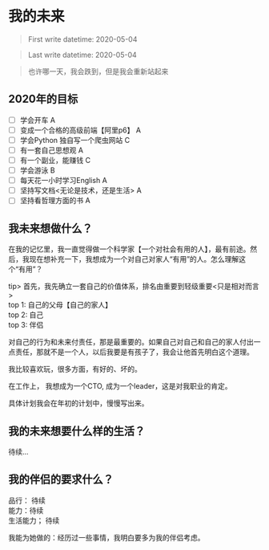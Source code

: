 # 我的未来

> First write datetime: 2020-05-04  

> Last write datetime: 2020-05-04

> 也许哪一天，我会跌到，但是我会重新站起来

## 2020年的目标
- [ ] 学会开车 A
- [ ] 变成一个合格的高级前端【阿里p6】 A
- [ ] 学会Python 独自写一个爬虫网站 C
- [ ] 有一套自己思想观 A
- [ ] 有一个副业，能赚钱 C
- [ ] 学会游泳 B
- [ ] 每天花一小时学习English A
- [ ] 坚持写文档<无论是技术，还是生活> A
- [ ] 坚持看哲理方面的书 A

## 我未来想做什么？

在我的记忆里，我一直觉得做一个科学家【一个对社会有用的人】，最有前途。然后，我现在想补充一下，我想成为一个对自己对家人“有用”的人。怎么理解这个“有用”？  

tip> 首先，我先确立一套自己的价值体系，排名由重要到轻级重要<只是相对而言>  
top 1: 自己的父母【自己的家人】  
top 2: 自己  
top 3: 伴侣  

对自己的行为和未来付责任，那是最重要的。如果自己对自己和自己的家人付出一点责任，那就不是一个人，以后我要是有孩子了，我会让他首先明白这个道理。

我比较喜欢玩，很多方面，有好的、坏的。

在工作上， 我想成为一个CTO, 成为一个leader，这是对我职业的肯定。

具体计划我会在年初的计划中，慢慢写出来。


## 我的未来想要什么样的生活？
待续...

## 我的伴侣的要求什么？
品行： 待续  
能力：待续  
生活能力； 待续  

我能为她做的：经历过一些事情，我明白要多为我的伴侣考虑。